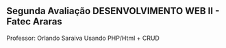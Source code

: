 ## Segunda Avaliação DESENVOLVIMENTO WEB II - Fatec Araras
Professor: Orlando Saraiva
Usando PHP/Html + CRUD